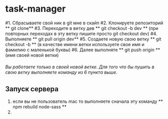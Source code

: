 # task-manager
#1. Сбрасываете свой ник в git мне в скайп
#2. Клонируете репозиторий ** git clone** 
#3. Переходите в ветку дев ** git checkout -b dev ** (при повторных переходах в эту ветку пишите просто git checkout dev)
#4. Выполняете ** git pull origin dev** 
#5. Создаете новую свою ветку ** git checkout -b **  (в качестве имени ветки используете свое имя и фамилию с маленькой буквы)
#6. Далее выполняте ** git push origin **  (имя своей новой ветки)
###### Вы работаете только в своей новой ветке. Для того что бы пушить в свою ветку выполняете команду из 6 пункта выше.


## Запуск сервера
1. если вы не пользователь mac то выполняете сначала эту команду ** npm rebuild node-sass ** 
2. 
